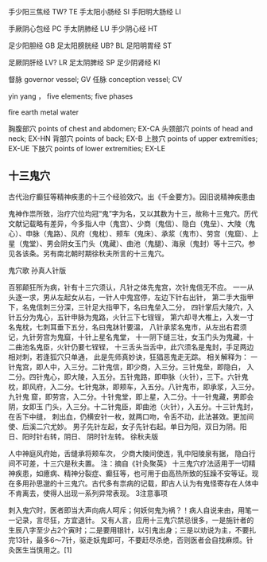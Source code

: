 手少阳三焦经 TW?	TE
手太阳小肠经	SI
手阳明大肠经	LI

手厥阴心包经	PC
手太阴肺经	LU
手少阴心经	HT


足少阳胆经	GB
足太阳膀胱经	UB? 	BL
足阳明胃经	ST

足厥阴肝经 LV? LR
足太阴脾经 SP
足少阴肾经	KI

督脉	governor vessel; GV
任脉 conception vessel; CV

yin yang ， five elements; five phases

fire  earth  metal  water

胸腹部穴	points of chest and abdomen; EX-CA
头颈部穴	points of head and neck; EX-HN
背部穴	points of back; EX-B
上肢穴	points of upper extremities; EX-UE
下肢穴	points of lower extremities; EX-LE






## 十三鬼穴
古代治疗癫狂等精神疾患的十三个经验效穴。出《千金要方》。因旧说精神疾患由

鬼神作祟所致，治疗穴位均冠“鬼”字为名，又以其数为十三，故称十三鬼穴。历代文献记载略有差异，今多指人中（鬼宫）、少商（鬼信）、隐白（鬼垒）、大陵（鬼心）、申脉（鬼路）、风府（鬼枕）、颊车（鬼床）、承浆（鬼市）、劳宫（鬼窟）、上星（鬼堂）、男会阴女玉门头（鬼藏）、曲池（鬼腿）、海泉（鬼封）等十三穴。参见各该条。另有南北朝时期徐秋夫所言的十三鬼穴。

鬼穴歌
孙真人针版

百邪颠狂所为病，针有十三穴须认，凡针之体先鬼宫，次针鬼信无不应。
一一从头逐一求，男从左起女从右，一针人中鬼宫停，左边下针右出针，
第二手大指甲下，名鬼信刺三分深，三针足大指甲下，名曰鬼垒入二分，
四针掌后大陵穴，入针五分为鬼心，五针申脉为鬼路，火针三下七锃锃，
第六却寻大椎上，入发一寸名鬼枕，七刺耳垂下五分，名曰鬼牀针要温，
八针承浆名鬼市，从左出右君须记，九针劳宫为鬼窟，十针上星名鬼堂，
十一阴下缝三壮，女玉门头为鬼藏，十二曲池名鬼臣，火针仍要七锃锃，
十三舌头当舌中，此穴须名是鬼封，手足两边相对刺，若逢狐穴只单通，
此是先师真妙诀，狂猖恶鬼走无踪。
相关解释为：
一针鬼宫，即人中，入三分。二针鬼信，即少商，入三分。三针鬼垒，即隐白，
入二分。四针鬼心，即大陵，入五分。五针鬼路，即申脉（火针），三下。六针鬼枕，即风府，入二分。七针鬼牀，即颊车，入五分。八针鬼市，即承浆，入三分。九针鬼
窟，即劳宫，入二分。十针鬼堂，即上星，入二分。十一针鬼藏，男即会阴，女即玉
门头，入三分。十二针鬼臣，即曲池（火针），入五分。十三针鬼封，在舌下中缝，
刺出血，仍横安针一枚，就两口吻，令舌不动，此法甚效。更加间使、后溪二穴尤妙。
男子先针左起，女子先针右起。单日为阳，双日为阴。阳日、阳时针右转，阴日、
阴时针左转。
徐秋夫版

人中神庭风府始，舌缝承将颊车次，
少商大陵间使连，乳中阳陵泉有据，
隐白行间不可差，十三穴是秋夫置。
注：摘自《针灸聚英》
十三鬼穴疗法适用于一切精神疾患，如癔病、精神分裂症、癫狂等，也可用于由高热所致的狂躁不安等证。现在多用孙思邈的十三鬼穴。古代多有祟病的记载，即古人认为有鬼怪寄存在人体中不肯离去，使得人出现一系列异常表现。
3注意事项

刺入鬼穴时，医者即当大声向病人呵斥；何妖何鬼为祸？！病人自说来由，用笔一一记录，言尽狂，方宜退针。
又有人言，应用十三鬼穴禁忌很多，一是施针者的生辰八字至少占2个寅时；二是要用银针，以引鬼出身；三是以劝说为主，不要扎完13针，最多6～7针，驱走妖鬼即可，不要赶尽杀绝，否则医者会自找麻烦。针灸医生当慎用之。[1]